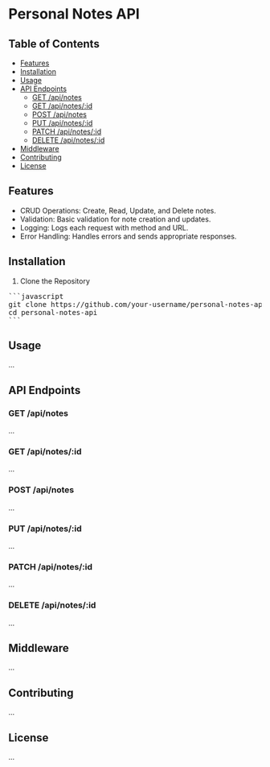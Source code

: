 # Personal Notes API

## Table of Contents

- [Features](#features)
- [Installation](#installation)
- [Usage](#usage)
- [API Endpoints](#api-endpoints)
  - [GET /api/notes](#get-apinotes)
  - [GET /api/notes/:id](#get-apinotesid)
  - [POST /api/notes](#post-apinotes)
  - [PUT /api/notes/:id](#put-apinotesid)
  - [PATCH /api/notes/:id](#patch-apinotesid)
  - [DELETE /api/notes/:id](#delete-apinotesid)
- [Middleware](#middleware)
- [Contributing](#contributing)
- [License](#license)

## Features

* CRUD Operations: Create, Read, Update, and Delete notes.
* Validation: Basic validation for note creation and updates.
* Logging: Logs each request with method and URL.
* Error Handling: Handles errors and sends appropriate responses.
## Installation
1. Clone the Repository
<pre>
```javascript
git clone https://github.com/your-username/personal-notes-api.git
cd personal-notes-api
```
</pre>

## Usage

...

## API Endpoints

### GET /api/notes

...

### GET /api/notes/:id

...

### POST /api/notes

...

### PUT /api/notes/:id

...

### PATCH /api/notes/:id

...

### DELETE /api/notes/:id

...

## Middleware

...

## Contributing

...

## License

...
